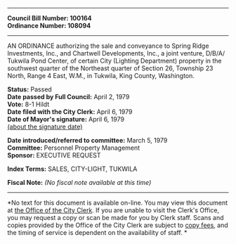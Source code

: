 * * * * *  
  
**Council Bill Number: [](#h0)[](#h2)100164**   
**Ordinance Number: 108094**  
  
* * * * *  
  
AN ORDINANCE authorizing the sale and conveyance to Spring Ridge Investments, Inc., and Chartwell Developments, Inc., a joint venture, D/B/A/ Tukwila Pond Center, of certain City (Lighting Department) property in the southwest quarter of the Northeast quarter of Section 26, Township 23 North, Range 4 East, W.M., in Tukwila, King County, Washington.  
  
**Status:** Passed   
**Date passed by Full Council:** April 2, 1979   
**Vote:** 8-1 Hildt   
**Date filed with the City Clerk:** April 6, 1979   
**Date of Mayor's signature:** April 6, 1979   
[(about the signature date)](/~public/approvaldate.htm)   
  
  
**Date introduced/referred to committee:** March 5, 1979   
**Committee:** Personnel Property Management   
**Sponsor:** EXECUTIVE REQUEST   
  
**Index Terms:** SALES, CITY-LIGHT, TUKWILA  
  
**Fiscal Note:** *(No fiscal note available at this time)*  
  
* * * * *  
  
*No text for this document is available on-line. You may view this document at [the Office of the City Clerk](http://www.seattle.gov/leg/clerk/contactUs.htm). If you are unable to visit the Clerk's Office, you may request a copy or scan be made for you by Clerk staff. Scans and copies provided by the Office of the City Clerk are subject to [copy fees](http://clerk.seattle.gov/~public/clerkfees.htm), and the timing of service is dependent on the availability of staff. *  
  
  

